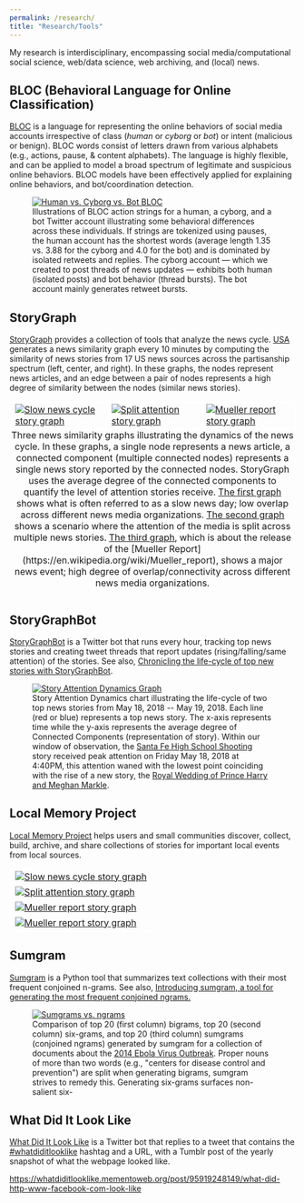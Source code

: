 ```yaml
---
permalink: /research/
title: "Research/Tools"
---
```


My research is interdisciplinary, encompassing social media/computational social science, web/data science, web archiving, and (local) news.

## BLOC (Behavioral Language for Online Classification)

[BLOC](https://github.iu.edu/anwala/bloc) is a language for representing the online behaviors of social media accounts irrespective of class (*human* or *cyborg* or *bot*) or intent (malicious or benign). BLOC words consist of letters drawn from various alphabets (e.g., actions, pause, & content alphabets). The language is highly flexible, and can be applied to model a broad spectrum of legitimate and suspicious online behaviors. BLOC models have been effectively applied for explaining online behaviors, and bot/coordination detection.

<figure>
  <a href="https://github.iu.edu/anwala/bloc" target="_blank" title="Human vs. Cyborg vs. Bot BLOC">
    <img src="/images/research/sample_3_user_blocs.png" alt="Human vs. Cyborg vs. Bot BLOC" class="img">
  </a>
  <figcaption>
    Illustrations of BLOC action strings for a human, a cyborg, and a bot Twitter account illustrating some behavioral differences across these individuals. If strings are tokenized using pauses, the human account has the shortest words (average length 1.35 vs. 3.88 for the cyborg and 4.0 for the bot) and is dominated by isolated retweets and replies. The cyborg account — which we created to post threads of news updates — exhibits both human (isolated posts) and bot behavior (thread bursts). The bot account mainly generates retweet bursts.
  </figcaption>
</figure>


## StoryGraph

[StoryGraph](https://web.archive.org/storygraph/) provides a collection of tools that analyze the news cycle. [USA](https://web.archive.org/storygraph/graphs/usa/) generates a news similarity graph every 10 minutes by computing the similarity of news stories from 17 US news sources across the partisanship spectrum (left, center, and right). In these graphs, the nodes represent news articles, and an edge between a pair of nodes represents a high degree of similarity between the nodes (similar news stories).

<table align="center" style="border: 1px solid white; border-collapse: collapse;">
  <tr>
    <td style="border: 1px solid white; border-collapse: collapse;">
      <a href="https://web.archive.org/storygraph/graphs/usa/#cursor=98&hist=1440&t=2019-03-21T16:26:25" target="_blank" title="Click me :) Slow news cycle story graph">
        <img src="/images/research/sample_graph_1.png" alt="Slow news cycle story graph" class="img">
      </a>
    </td>
    <td style="border: 1px solid white; border-collapse: collapse;">
      <a href="https://web.archive.org/storygraph/graphs/usa/#cursor=115&hist=1440&t=2019-11-17T19:15:38" target="_blank" title="Click me :) Split attention story graph">
        <img src="/images/research/sample_graph_2.png" alt="Split attention story graph" class="img">
      </a>
    </td>
    <td style="border: 1px solid white; border-collapse: collapse;">
      <a href="https://web.archive.org/storygraph/graphs/usa/#cursor=135&hist=1440&t=2019-03-24T22:32:21" target="_blank" title="Click me :) Mueller report story graph">
        <img src="/images/research/sample_graph_3.png" alt="Mueller report story graph" class="img">
      </a>
    </td>
  </tr>
  <caption align="bottom">Three news similarity graphs illustrating the dynamics of the news cycle. In these graphs, a single node represents a news article, a connected component (multiple connected nodes) represents a single news story reported by the connected nodes. StoryGraph uses the average degree of the connected components to quantify the level of attention stories receive. <a href="https://web.archive.org/storygraph/graphs/usa/#cursor=98&hist=1440&t=2019-03-21T16:26:25" target="_blank">The first graph</a> shows what is often referred to as a slow news day; low overlap across different news media organizations. <a href="https://web.archive.org/storygraph/graphs/usa/#cursor=115&hist=1440&t=2019-11-17T19:15:38" target="_blank">The second graph</a> shows a scenario where the attention of the media is split across multiple news stories. <a href="https://web.archive.org/storygraph/graphs/usa/#cursor=135&hist=1440&t=2019-03-24T22:32:21">The third graph</a>, which is about the release of the [Mueller Report](https://en.wikipedia.org/wiki/Mueller_report), shows a major news event; high degree of overlap/connectivity across different news media organizations.</caption>
</table>

## StoryGraphBot

[StoryGraphBot](https://twitter.com/storygraphbot) is a Twitter bot that runs every hour, tracking top news stories and creating tweet threads that report updates (rising/falling/same attention) of the stories. See also, <a href="https://ws-dl.blogspot.com/2021/05/2021-05-10-chronicling-life-cycle-of.html" target="_blank">Chronicling the life-cycle of top new stories with StoryGraphBot</a>.

<figure>
  <a href="https://web.archive.org/storygraph/graphs/usa/#cursor=135&hist=1440&t=2019-03-24T22:32:21" target="_blank" title="Story Attention Dynamics Graph">
    <img src="/images/research/sgbot_tracking_stories.png" alt="Story Attention Dynamics Graph" class="img">
  </a>
  <figcaption>
    Story Attention Dynamics chart illustrating the life-cycle of two top news stories from May 18, 2018 -- May 19, 2018. Each line (red or blue) represents a top news story. The x-axis represents time while the y-axis represents the average degree of Connected Components (representation of story). Within our window of observation, the <a href="https://twitter.com/storygraphbot/status/1388942915574112264" target="_blank">Santa Fe High School Shooting</a> story received peak attention on Friday May 18, 2018 at 4:40PM, this attention waned with the lowest point coinciding with the rise of a new story, the <a href="https://twitter.com/storygraphbot/status/1388943136127393796" target="_blank">Royal Wedding of Prince Harry and Meghan Markle</a>.
  </figcaption>
</figure>

## Local Memory Project

[Local Memory Project](http://www.localmemory.org/) helps users and small communities discover, collect, build, archive, and share collections of stories for important local events from local sources.

<table align="center" style="border: 1px solid white; border-collapse: collapse;">
  <tr>
    <td style="border: 1px solid white; border-collapse: collapse;">
      <a href="https://web.archive.org/storygraph/graphs/usa/#cursor=98&hist=1440&t=2019-03-21T16:26:25" target="_blank" title="Click me! Slow news cycle story graph">
        <img src="/images/research/LMG0.png" alt="Slow news cycle story graph" class="img">
      </a>
    </td>
  </tr>
  <tr>
    <td style="border: 1px solid white; border-collapse: collapse;">
      <a href="https://web.archive.org/storygraph/graphs/usa/#cursor=115&hist=1440&t=2019-11-17T19:15:38" target="_blank" title="Click me! Split attention story graph">
        <img src="/images/research/LMG1.png" alt="Split attention story graph" class="img">
      </a>
    </td>
  </tr>
  <tr>
    <td style="border: 1px solid white; border-collapse: collapse;">
      <a href="https://web.archive.org/storygraph/graphs/usa/#cursor=135&hist=1440&t=2019-03-24T22:32:21" target="_blank" title="Click me! Mueller report story graph">
        <img src="/images/research/LMG2.png" alt="Mueller report story graph" class="img">
      </a>
    </td>
  </tr>
  <tr>
    <td style="border: 1px solid white; border-collapse: collapse;">
      <a href="https://web.archive.org/storygraph/graphs/usa/#cursor=135&hist=1440&t=2019-03-24T22:32:21" target="_blank" title="Click me! Mueller report story graph">
        <img src="/images/research/LMG3.png" alt="Mueller report story graph" class="img">
      </a>
    </td>
  </tr>
</table>

## Sumgram

<a href="https://github.com/oduwsdl/sumgram/">Sumgram</a> is a Python tool that summarizes text collections with their most frequent conjoined n-grams. See also, <a href="https://ws-dl.blogspot.com/2019/09/2019-09-09-introducing-sumgram-tool-for.html" target="_blank">Introducing sumgram, a tool for generating the most frequent conjoined ngrams.</a>

<figure>
  <a href="https://github.com/oduwsdl/sumgram" target="_blank" title="Sumgrams vs. ngrams">
    <img src="/images/research/sumgrams_ebola.png" alt="Sumgrams vs. ngrams" class="img">
  </a>
  <figcaption>
    Comparison of top 20 (first column) bigrams, top 20 (second column) six-grams, and top 20 (third column) sumgrams (conjoined ngrams) generated by sumgram for a collection of documents about the <a href="https://en.wikipedia.org/wiki/Western_African_Ebola_virus_epidemic" target="_blank" title="Sumgrams vs. ngrams">2014 Ebola Virus Outbreak</a>. Proper nouns of more than two words (e.g., "centers for disease control and prevention") are split when generating bigrams, sumgram strives to remedy this. Generating six-grams surfaces non-salient six-
  </figcaption>
</figure>

## What Did It Look Like

<a href="https://whatdiditlooklike.mementoweb.org/">What Did It Look Like</a> is a Twitter bot that replies to a tweet that contains the <a href="https://twitter.com/search?q=%23whatdiditlooklike&src=hashtag_click">#whatdiditlooklike</a> hashtag and a URL, with a Tumblr post of the yearly snapshot of what the webpage looked like.

<div class="tumblr-post" data-href="https://embed.tumblr.com/embed/post/BorIHM7tNBoluohrX2jGVA/95919248149" data-did="63d92e4d7a4129686a7480c86692fcf4aa033c7f"><a href="https://whatdiditlooklike.mementoweb.org/post/95919248149/what-did-http-www-facebook-com-look-like">https://whatdiditlooklike.mementoweb.org/post/95919248149/what-did-http-www-facebook-com-look-like</a></div>  <script async src="https://assets.tumblr.com/post.js"></script>
